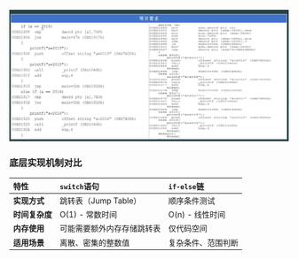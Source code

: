 ![image load fail](./picture/Snipaste_2025-11-01_17-51-04.png)

### 底层实现机制对比

| 特性           | `switch`语句               | `if-else`链        |
| :------------- | :------------------------- | :----------------- |
| **实现方式**   | 跳转表（Jump Table）       | 顺序条件测试       |
| **时间复杂度** | O(1) - 常数时间            | O(n) - 线性时间    |
| **内存使用**   | 可能需要额外内存存储跳转表 | 仅代码空间         |
| **适用场景**   | 离散、密集的整数值         | 复杂条件、范围判断 |